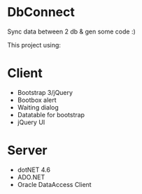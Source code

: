 # DbConnect
Sync data between 2 db &amp; gen some code :)

This project using:
# Client
- Bootstrap 3/jQuery
- Bootbox alert
- Waiting dialog 
- Datatable for bootstrap
- jQuery UI

# Server
- dotNET 4.6
- ADO.NET
- Oracle DataAccess Client
